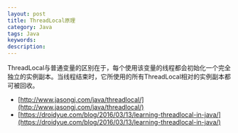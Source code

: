 ```yaml
---
layout: post
title: ThreadLocal原理
category: Java
tags: Java
keywords:
description:
---
```


ThreadLocal与普通变量的区别在于，每个使用该变量的线程都会初始化一个完全独立的实例副本。当线程结束时，它所使用的所有ThreadLocal相对的实例副本都可被回收。




- [http://www.jasongj.com/java/threadlocal/](http://www.jasongj.com/java/threadlocal/)
- [https://droidyue.com/blog/2016/03/13/learning-threadlocal-in-java/](https://droidyue.com/blog/2016/03/13/learning-threadlocal-in-java/)